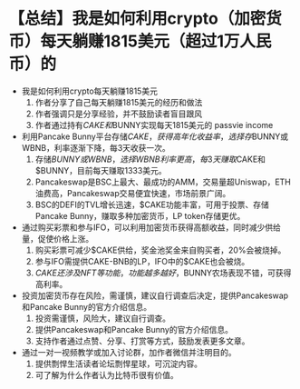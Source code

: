 # 【总结】我是如何利用crypto（加密货币）每天躺赚1815美元（超过1万人民币）的

-   我是如何利用crypto每天躺赚1815美元
    1.  作者分享了自己每天躺赚1815美元的经历和做法
    2.  作者强调只是分享经验，并不鼓励读者盲目跟风
    3.  作者通过持有$CAKE和$BUNNY实现每天1815美元的 passvie income
-   利用Pancake Bunny平台存储$CAKE，获得高年化收益率，选择存$BUNNY或WBNB，利率逐渐下降，每3天收获一次。
    1.  存储$BUNNY或WBNB，选择WBNB利率更高，每3天赚取$CAKE和$BUNNY，目前每天赚取1333美元。
    2.  Pancakeswap是BSC上最大、最成功的AMM，交易量超Uniswap，ETH油费高，Pancakeswap交易便宜快速，市场前景广阔。
    3.  BSC的DEFI的TVL增长迅速，$CAKE功能丰富，可用于投票、存储Pancake Bunny，赚取多种加密货币，LP token存储更优。
-   通过购买彩票和参与IFO，可以利用加密货币获得高额收益，同时减少供给量，促使价格上涨。
    1.  购买彩票可减少$CAKE供给，奖金池奖金来自购买者，20%会被烧掉。
    2.  参与IFO需提供CAKE-BNB的LP，IFO中的$CAKE也会被烧。
    3.  $CAKE还涉及NFT等功能，功能越多越好，$BUNNY农场表现不错，可获得高利率。
-   投资加密货币存在风险，需谨慎，建议自行调查后决定，提供Pancakeswap和Pancake Bunny的官方介绍信息。
    1.  投资需谨慎，风险大，建议自行调查。
    2.  提供Pancakeswap和Pancake Bunny的官方介绍信息。
    3.  支持作者通过点赞、分享、打赏等方式，鼓励发表更多文章。
-   通过一对一视频教学或加入讨论群，加作者微信并注明目的。
    1.  提供剽悍生活读者论坛剽悍星球，可沉淀内容。
    2.  可了解为什么作者认为比特币很有价值。